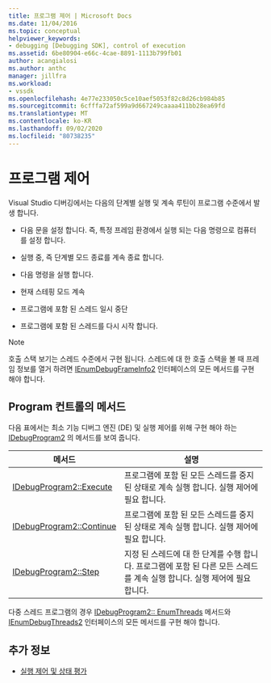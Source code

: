 ```yaml
---
title: 프로그램 제어 | Microsoft Docs
ms.date: 11/04/2016
ms.topic: conceptual
helpviewer_keywords:
- debugging [Debugging SDK], control of execution
ms.assetid: 6be80904-e66c-4cae-8891-1113b799fb01
author: acangialosi
ms.author: anthc
manager: jillfra
ms.workload:
- vssdk
ms.openlocfilehash: 4e77e233050c5ce10aef5053f82c8d26cb984b85
ms.sourcegitcommit: 6cfffa72af599a9d667249caaaa411bb28ea69fd
ms.translationtype: MT
ms.contentlocale: ko-KR
ms.lasthandoff: 09/02/2020
ms.locfileid: "80738235"
---
```

# <a name="program-control"></a>프로그램 제어
Visual Studio 디버깅에서는 다음의 단계별 실행 및 계속 루틴이 프로그램 수준에서 발생 합니다.

- 다음 문을 설정 합니다. 즉, 특정 프레임 환경에서 실행 되는 다음 명령으로 컴퓨터를 설정 합니다.

- 실행 중, 즉 단계별 모드 종료를 계속 종료 합니다.

- 다음 명령을 실행 합니다.

- 현재 스테핑 모드 계속

- 프로그램에 포함 된 스레드 일시 중단

- 프로그램에 포함 된 스레드를 다시 시작 합니다.

> [!NOTE]
> 호출 스택 보기는 스레드 수준에서 구현 됩니다. 스레드에 대 한 호출 스택을 볼 때 프레임 정보를 열거 하려면 [IEnumDebugFrameInfo2](../../extensibility/debugger/reference/ienumdebugframeinfo2.md) 인터페이스의 모든 메서드를 구현 해야 합니다.

## <a name="methods-of-program-control"></a>Program 컨트롤의 메서드
 다음 표에서는 최소 기능 디버그 엔진 (DE) 및 실행 제어를 위해 구현 해야 하는 [IDebugProgram2](../../extensibility/debugger/reference/idebugprogram2.md) 의 메서드를 보여 줍니다.

|메서드|설명|
|------------|-----------------|
|[IDebugProgram2::Execute](../../extensibility/debugger/reference/idebugprogram2-execute.md)|프로그램에 포함 된 모든 스레드를 중지 된 상태로 계속 실행 합니다. 실행 제어에 필요 합니다.|
|[IDebugProgram2::Continue](../../extensibility/debugger/reference/idebugprogram2-continue.md)|프로그램에 포함 된 모든 스레드를 중지 된 상태로 계속 실행 합니다. 실행 제어에 필요 합니다.|
|[IDebugProgram2::Step](../../extensibility/debugger/reference/idebugprogram2-step.md)|지정 된 스레드에 대 한 단계를 수행 합니다. 프로그램에 포함 된 다른 모든 스레드를 계속 실행 합니다. 실행 제어에 필요 합니다.|

 다중 스레드 프로그램의 경우 [IDebugProgram2:: EnumThreads](../../extensibility/debugger/reference/idebugprogram2-enumthreads.md) 메서드와 [IEnumDebugThreads2](../../extensibility/debugger/reference/ienumdebugthreads2.md) 인터페이스의 모든 메서드를 구현 해야 합니다.

## <a name="see-also"></a>추가 정보
- [실행 제어 및 상태 평가](../../extensibility/debugger/execution-control-and-state-evaluation.md)
